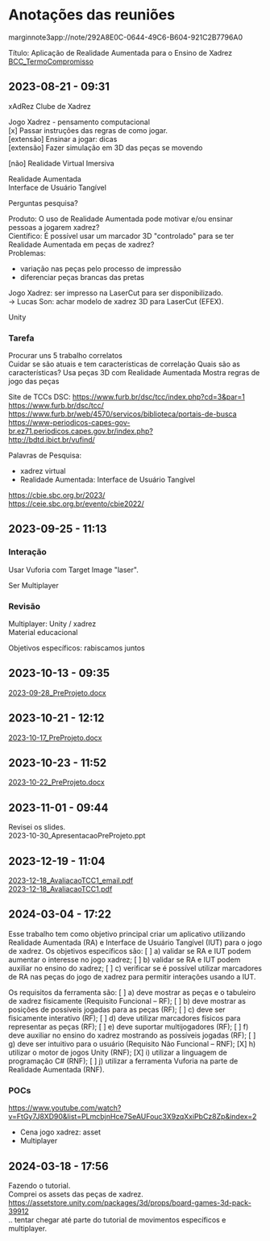 # Anotações das reuniões  

marginnote3app://note/292A8E0C-0644-49C6-B604-921C2B7796A0  

Título: Aplicação de Realidade Aumentada para o Ensino de Xadrez  
[BCC_TermoCompromisso](../BCC_TermoCompromisso.pdf)  

## 2023-08-21 - 09:31

xAdRez
Clube de Xadrez

Jogo Xadrez - pensamento computacional  
[x] Passar instruções das regras de como jogar.  
\[extensão] Ensinar a jogar: dicas  
\[extensão] Fazer simulação em 3D das peças se movendo  

\[não] Realidade Virtual Imersiva  

Realidade Aumentada  
  Interface de Usuário Tangível  

Perguntas pesquisa?  

Produto: O uso de Realidade Aumentada pode motivar e/ou ensinar pessoas a jogarem xadrez?  
Científico: É possível usar um marcador 3D "controlado" para se ter Realidade Aumentada em peças de xadrez?  
Problemas:

- variação nas peças pelo processo de impressão  
- diferenciar peças brancas das pretas  

Jogo Xadrez: ser impresso na LaserCut para ser disponibilizado.  
  -> Lucas Son: achar modelo de xadrez 3D para LaserCut (EFEX).  

Unity

### Tarefa

Procurar uns 5 trabalho correlatos  
Cuidar se são atuais e tem características de correlação
  Quais são as características?
    Usa peças 3D com Realidade Aumentada
    Mostra regras de jogo das peças

Site de TCCs DSC: <https://www.furb.br/dsc/tcc/index.php?cd=3&par=1>  
<https://www.furb.br/dsc/tcc/>  
<https://www.furb.br/web/4570/servicos/biblioteca/portais-de-busca>  
<https://www-periodicos-capes-gov-br.ez71.periodicos.capes.gov.br/index.php?>  
<http://bdtd.ibict.br/vufind/>  

Palavras de Pesquisa:

- xadrez virtual
- Realidade Aumentada: Interface de Usuário Tangível  

<https://cbie.sbc.org.br/2023/>  
<https://ceie.sbc.org.br/evento/cbie2022/>  

## 2023-09-25 - 11:13

### Interação

Usar Vuforia com Target Image "laser".  

Ser Multiplayer

### Revisão

Multiplayer: Unity / xadrez  
Material educacional

Objetivos específicos: rabiscamos juntos  

## 2023-10-13 - 09:35

[2023-09-28_PreProjeto.docx](2023-09-28_PreProjeto.docx "2023-09-28_PreProjeto.docx")  

## 2023-10-21 - 12:12

[2023-10-17_PreProjeto.docx](2023-10-17_PreProjeto.docx "2023-10-17_PreProjeto.docx")  

## 2023-10-23 - 11:52

[2023-10-22_PreProjeto.docx](2023-10-22_PreProjeto.docx "2023-10-22_PreProjeto.docx")  

## 2023-11-01 - 09:44

Revisei os slides.  
2023-10-30_ApresentacaoPreProjeto.ppt

## 2023-12-19 - 11:04

[2023-12-18_AvaliacaoTCC1_email.pdf](2023-12-18_AvaliacaoTCC1_email.pdf)  
[2023-12-18_AvaliacaoTCC1.pdf](2023-12-18_AvaliacaoTCC1.pdf)  

## 2024-03-04 - 17:22

Esse trabalho tem como objetivo principal criar um aplicativo utilizando Realidade Aumentada (RA) e Interface de Usuário Tangível (IUT) para o jogo de xadrez.
Os objetivos específicos são:
[ ] a) validar se RA e IUT podem aumentar o interesse no jogo xadrez;
[ ] b) validar se RA e IUT podem auxiliar no ensino do xadrez;
[ ] c) verificar se é possível utilizar marcadores de RA nas peças do jogo de xadrez para permitir interações usando a IUT.

Os requisitos da ferramenta são:
[ ] a) deve mostrar as peças e o tabuleiro de xadrez fisicamente (Requisito Funcional – RF);
[ ] b) deve mostrar as posições de possíveis jogadas para as peças (RF);
[ ] c) deve ser fisicamente interativo (RF);
[ ] d) deve utilizar marcadores físicos para representar as peças (RF);
[ ] e) deve suportar multijogadores (RF);
[ ] f) deve auxiliar no ensino do xadrez mostrando as possíveis jogadas (RF);
[ ] g) deve ser intuitivo para o usuário (Requisito Não Funcional – RNF);
[X] h) utilizar o motor de jogos Unity (RNF);
[X] i) utilizar a linguagem de programação C# (RNF);
[ ] j) utilizar a ferramenta Vuforia na parte de Realidade Aumentada (RNF).

### POCs

<https://www.youtube.com/watch?v=FtGy7J8XD90&list=PLmcbjnHce7SeAUFouc3X9zqXxiPbCz8Zp&index=2>  

- Cena jogo xadrez: asset
- Multiplayer

## 2024-03-18 - 17:56

Fazendo o tutorial.  
Comprei os assets das peças de xadrez.  
<https://assetstore.unity.com/packages/3d/props/board-games-3d-pack-39912>  
.. tentar chegar até parte do tutorial de movimentos específicos e multiplayer.  
